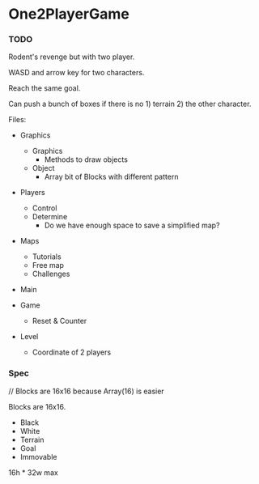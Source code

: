 # One2PlayerGame

### TODO

Rodent's revenge but with two player.

WASD and arrow key for two characters.

Reach the same goal.

Can push a bunch of boxes if there is no 1) terrain 2) the other character.

Files:

- Graphics
	- Graphics
		- Methods to draw objects
	- Object
		- Array bit of Blocks with different pattern

- Players
	- Control
	- Determine
		- Do we have enough space to save a simplified map?

- Maps
	- Tutorials
	- Free map
	- Challenges

- Main

- Game
	- Reset & Counter

- Level
	- Coordinate of 2 players
### Spec
// Blocks are 16x16 because Array(16) is easier

Blocks are 16x16.
- Black
- White
- Terrain
- Goal
- Immovable

16h * 32w max
